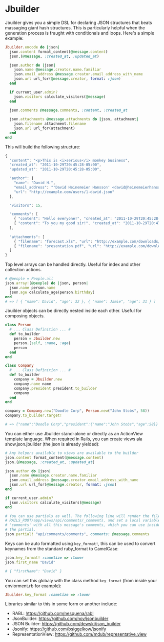 Jbuilder
========

Jbuilder gives you a simple DSL for declaring JSON structures that beats massaging giant hash structures. This is particularly helpful when the generation process is fraught with conditionals and loops. Here's a simple example:

``` ruby
Jbuilder.encode do |json|
  json.content format_content(@message.content)
  json.(@message, :created_at, :updated_at)

  json.author do |json|
    json.name @message.creator.name.familiar
    json.email_address @message.creator.email_address_with_name
    json.url url_for(@message.creator, format: :json)
  end

  if current_user.admin?
    json.visitors calculate_visitors(@message)
  end

  json.comments @message.comments, :content, :created_at
  
  json.attachments @message.attachments do |json, attachment|
    json.filename attachment.filename
    json.url url_for(attachment)
  end
end
```

This will build the following structure:

``` javascript
{ 
  "content": "<p>This is <i>serious</i> monkey business",
  "created_at": "2011-10-29T20:45:28-05:00",
  "updated_at": "2011-10-29T20:45:28-05:00",

  "author": {
    "name": "David H.",
    "email_address": "'David Heinemeier Hansson' <david@heinemeierhansson.com>",
    "url": "http://example.com/users/1-david.json"
  },

  "visitors": 15,

  "comments": [
    { "content": "Hello everyone!", "created_at": "2011-10-29T20:45:28-05:00" },
    { "content": "To you my good sir!", "created_at": "2011-10-29T20:47:28-05:00" }
  ],
  
  "attachments": [
    { "filename": "forecast.xls", "url": "http://example.com/downloads/forecast.xls" },
    { "filename": "presentation.pdf", "url": "http://example.com/downloads/presentation.pdf" }
  ]
}
```

Top level arrays can be handled directly.  Useful for index and other collection actions.

``` ruby
# @people = People.all
json.array!(@people) do |json, person|
  json.name person.name
  json.age calculate_age(person.birthday)
end
# => [ { "name": David", "age": 32 }, { "name": Jamie", "age": 31 } ]
```

Jbuilder objects can be directly nested inside each other.  Useful for composing objects.

``` ruby
class Person
  # ... Class Definition ... #
  def to_builder
    person = Jbuilder.new
    person.(self, :name, :age)
    person
  end
end

class Company
  # ... Class Definition ... #
  def to_builder
    company = Jbuilder.new
    company.name name
    company.president president.to_builder
    company
  end
end

company = Company.new("Doodle Corp", Person.new("John Stobs", 58))
company.to_builder.target!

# => {"name":"Doodle Corp","president":{"name":"John Stobs","age":58}}
```

You can either use Jbuilder stand-alone or directly as an ActionView template language. When required in Rails, you can create views ala show.json.jbuilder (the json is already yielded):

``` ruby
# Any helpers available to views are available to the builder
json.content format_content(@message.content)
json.(@message, :created_at, :updated_at)

json.author do |json|
  json.name @message.creator.name.familiar
  json.email_address @message.creator.email_address_with_name
  json.url url_for(@message.creator, format: :json)
end

if current_user.admin?
  json.visitors calculate_visitors(@message)
end

# You can use partials as well. The following line will render the file
# RAILS_ROOT/app/views/api/comments/_comments, and set a local variable
# 'comments' with all this message's comments, which you can use inside
# the partial.
json.partial! "api/comments/comments", comments: @message.comments
```

Keys can be auto formatted using `key_format!`, this can be used to convert keynames from the standard ruby_format to CamelCase:

``` ruby
json.key_format! :camelize => :lower
json.first_name "David"

# { "firstName": "David" }
```

You can set this globaly with the class method `key_format` (from inside your enviorment.rb for example):

``` ruby
Jbuilder.key_format :camelize => :lower
```

Libraries similar to this in some form or another include:

* RABL: https://github.com/nesquena/rabl
* JsonBuilder: https://github.com/nov/jsonbuilder
* JSON Builder: https://github.com/dewski/json_builder
* Jsonify: https://github.com/bsiggelkow/jsonify
* RepresentationView: https://github.com/mdub/representative_view
